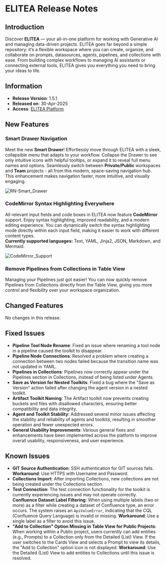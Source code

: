 # ELITEA Release Notes

## Introduction

Discover **ELITEA** — your all-in-one platform for working with Generative AI and managing data-driven projects. ELITEA goes far beyond a simple repository: it’s a flexible workspace where you can create, organize, and collaborate on prompts, datasources, agents, pipelines, and collections with ease. From building complex workflows to managing AI assistants or connecting external tools, ELITEA gives you everything you need to bring your ideas to life.

## Information

* **Release Version**: 1.5.1
* **Released on**: 30-Apr-2025
* **Access**: [ELITEA Platform](https://nexus.elitea.ai)

## New Features

### Smart Drawer Navigation

Meet the new **Smart Drawer**! Effortlessly move through ELITEA with a sleek, collapsible menu that adapts to your workflow. Collapse the Drawer to see only intuitive icons with helpful tooltips, or expand it to reveal full menu names and options. Seamlessly switch between **Private/Public** workspaces and **Team** projects - all from this modern, space-saving navigation hub.  
This enhancement makes navigation faster, more intuitive, and visually engaging.

![RN-Smart_Drawer](../img/release-notes/RN-Smart_Drawer.png)

### CodeMirror Syntax Highlighting Everywhere

All relevant input fields and code boxes in ELITEA now feature **CodeMirror** support. Enjoy syntax highlighting, improved readability, and a modern editing experience. You can dynamically switch the syntax highlighting mode directly within each input field, making it easier to work with different content types.  
**Currently supported languages:** Text, YAML, Jinja2, JSON, Markdown, and Mermaid.

![CodeMirror_Support](../img/release-notes/RN-CodeMirror_Support.png)

### Remove Pipelines from Collections in Table View

Managing your Pipelines just got easier! You can now quickly remove Pipelines from Collections directly from the Table View, giving you more control and flexibility over your workspace organization.

## Changed Features

No changes in this release.

## Fixed Issues

* **Pipeline Tool Node Rename**: Fixed an issue where renaming a tool node in a pipeline caused the toolkit to disappear.
* **Pipeline Node Connections**: Resolved a problem where creating a connection between two nodes failed because the transition name was not updated in YAML.
* **Pipelines in Collections**: Pipelines now correctly appear under the Pipelines section in Collections, instead of being listed under Agents.
* **Save as Version for Nested Toolkits**: Fixed a bug where the "Save as Version" action failed after changing the agent version in a nested toolkit.
* **Artifact Toolkit Naming**: The Artifact toolkit now prevents creating buckets and files with disallowed characters, ensuring better compatibility and data integrity.
* **Agent and Toolkit Stability**: Addressed several minor issues affecting the stability and reliability of agents and toolkits, resulting in smoother operation and fewer unexpected errors.
* **General Usability Improvements**: Various general fixes and enhancements have been implemented across the platform to improve overall usability, responsiveness, and user experience.

## Known Issues

* **GIT Source Authentication**: SSH authentication for GIT sources fails. **Workaround**: Use HTTPS with Username and Password.
* **Collections Import**: After importing Collections, new collections are not being created under the Collections section.
* **Test Connection**: The test connection functionality for the toolkit is currently experiencing issues and may not operate correctly.
  **Confluence Dataset Label Filtering**: When using multiple labels (two or more) as a filter while creating a dataset of Confluence type, an error occurs. The system raises an `ApiValueError`, indicating that the CQL (Confluence Query Language) is invalid or missing. **Workaround**: Use a single label as a filter to avoid this issue.
* **"Add to Collection" Option Missing in Table View for Public Projects**: When working within a Public project, users currently can add entities (e.g., Prompts) to a Collection only from the Detailed (List) View. If the user switches to the Cards View and selects a Prompt to view its details, the "Add to Collection" option icon is not displayed. **Workaround**: Use the Detailed (List) View to add entities to Collections until this issue is resolved.